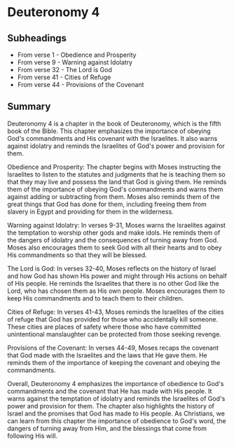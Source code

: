 # Deuteronomy 4

## Subheadings

* From verse 1 - Obedience and Prosperity
* From verse 9 - Warning against Idolatry
* From verse 32 - The Lord is God
* From verse 41 - Cities of Refuge
* From verse 44 - Provisions of the Covenant

## Summary

Deuteronomy 4 is a chapter in the book of Deuteronomy, which is the fifth book of the Bible. This chapter emphasizes the importance of obeying God's commandments and His covenant with the Israelites. It also warns against idolatry and reminds the Israelites of God's power and provision for them.

Obedience and Prosperity:
The chapter begins with Moses instructing the Israelites to listen to the statutes and judgments that he is teaching them so that they may live and possess the land that God is giving them. He reminds them of the importance of obeying God's commandments and warns them against adding or subtracting from them. Moses also reminds them of the great things that God has done for them, including freeing them from slavery in Egypt and providing for them in the wilderness.

Warning against Idolatry:
In verses 9-31, Moses warns the Israelites against the temptation to worship other gods and make idols. He reminds them of the dangers of idolatry and the consequences of turning away from God. Moses also encourages them to seek God with all their hearts and to obey His commandments so that they will be blessed.

The Lord is God:
In verses 32-40, Moses reflects on the history of Israel and how God has shown His power and might through His actions on behalf of His people. He reminds the Israelites that there is no other God like the Lord, who has chosen them as His own people. Moses encourages them to keep His commandments and to teach them to their children.

Cities of Refuge:
In verses 41-43, Moses reminds the Israelites of the cities of refuge that God has provided for those who accidentally kill someone. These cities are places of safety where those who have committed unintentional manslaughter can be protected from those seeking revenge.

Provisions of the Covenant:
In verses 44-49, Moses recaps the covenant that God made with the Israelites and the laws that He gave them. He reminds them of the importance of keeping the covenant and obeying the commandments.

Overall, Deuteronomy 4 emphasizes the importance of obedience to God's commandments and the covenant that He has made with His people. It warns against the temptation of idolatry and reminds the Israelites of God's power and provision for them. The chapter also highlights the history of Israel and the promises that God has made to His people. As Christians, we can learn from this chapter the importance of obedience to God's word, the dangers of turning away from Him, and the blessings that come from following His will.